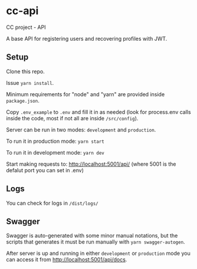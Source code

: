 # cc-api

CC project - API

A base API for registering users and recovering profiles with JWT.

## Setup

Clone this repo.

Issue `yarn install`.

Minimum requirements for "node" and "yarn" are provided inside `package.json`.

Copy `.env_example` to `.env` and fill it in as needed (look for process.env calls inside the code, most if not all are inside `/src/config`).

Server can be run in two modes: `development` and `production`.

To run it in production mode:
`yarn start`

To run it in development mode:
`yarn dev`

Start making requests to: [http://localhost:5001/api/](http://localhost:5001/api/) (where 5001 is the defalut port you can set in .env)

## Logs

You can check for logs in `/dist/logs/`

## Swagger

Swagger is auto-generated with some minor manual notations, but the scripts that generates it
must be run manually with `yarn swagger-autogen`.

After server is up and running in either `development` or `production` mode you can access it from [http://localhost:5001/api/docs](http://localhost:5001/api/docs).
